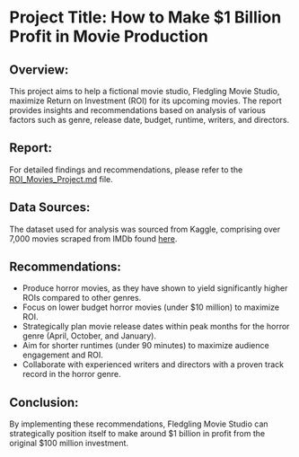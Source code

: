 # Project Title: How to Make $1 Billion Profit in Movie Production

## Overview:
This project aims to help a fictional movie studio, Fledgling Movie Studio, maximize Return on Investment (ROI) for its upcoming movies. The report provides insights and recommendations based on analysis of various factors such as genre, release date, budget, runtime, writers, and directors.

## Report:
For detailed findings and recommendations, please refer to the [ROI_Movies_Project.md](ROI_Movies_Project.md) file.

## Data Sources:
The dataset used for analysis was sourced from Kaggle, comprising over 7,000 movies scraped from IMDb found [here](https://www.kaggle.com/datasets/danielgrijalvas/movies).

## Recommendations:
- Produce horror movies, as they have shown to yield significantly higher ROIs compared to other genres.
- Focus on lower budget horror movies (under $10 million) to maximize ROI.
- Strategically plan movie release dates within peak months for the horror genre (April, October, and January).
- Aim for shorter runtimes (under 90 minutes) to maximize audience engagement and ROI.
- Collaborate with experienced writers and directors with a proven track record in the horror genre.

## Conclusion:
By implementing these recommendations, Fledgling Movie Studio can strategically position itself to make around $1 billion in profit from the original $100 million investment.
